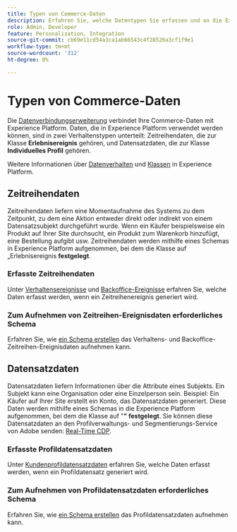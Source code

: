 ```yaml
---
title: Typen von Commerce-Daten
description: Erfahren Sie, welche Datentypen Sie erfassen und an die Experience Platform senden können.
role: Admin, Developer
feature: Personalization, Integration
source-git-commit: cb69e11cd54a3ca1ab66543c4f28526a3cf1f9e1
workflow-type: tm+mt
source-wordcount: '312'
ht-degree: 0%

---
```


# Typen von Commerce-Daten

Die [Datenverbindungserweiterung](overview.md) verbindet Ihre Commerce-Daten mit Experience Platform. Daten, die in Experience Platform verwendet werden können, sind in zwei Verhaltenstypen unterteilt: Zeitreihendaten, die zur Klasse **Erlebnisereignis** gehören, und Datensatzdaten, die zur Klasse **Individuelles Profil** gehören.

Weitere Informationen über [Datenverhalten](https://experienceleague.adobe.com/docs/experience-platform/xdm/schema/composition.html?lang=de#data-behaviors) und [Klassen](https://experienceleague.adobe.com/docs/experience-platform/xdm/schema/composition.html?lang=de#class) in Experience Platform.

## Zeitreihendaten

Zeitreihendaten liefern eine Momentaufnahme des Systems zu dem Zeitpunkt, zu dem eine Aktion entweder direkt oder indirekt von einem Datensatzsubjekt durchgeführt wurde. Wenn ein Käufer beispielsweise ein Produkt auf Ihrer Site durchsucht, ein Produkt zum Warenkorb hinzufügt, eine Bestellung aufgibt usw. Zeitreihendaten werden mithilfe eines Schemas in Experience Platform aufgenommen, bei dem die Klasse auf „Erlebnisereignis **festgelegt**.

### Erfasste Zeitreihendaten

Unter [Verhaltensereignisse](events.md) und [Backoffice-Ereignisse](events-backoffice.md) erfahren Sie, welche Daten erfasst werden, wenn ein Zeitreihenereignis generiert wird.

### Zum Aufnehmen von Zeitreihen-Ereignisdaten erforderliches Schema

Erfahren Sie, wie [ein Schema erstellen](update-xdm.md) das Verhaltens- und Backoffice-Zeitreihen-Ereignisdaten aufnehmen kann.

## Datensatzdaten

Datensatzdaten liefern Informationen über die Attribute eines Subjekts. Ein Subjekt kann eine Organisation oder eine Einzelperson sein. Beispiel: Ein Käufer auf Ihrer Site erstellt ein Konto, das Datensatzdaten generiert. Diese Daten werden mithilfe eines Schemas in die Experience Platform aufgenommen, bei dem die Klasse auf &quot;**&quot; festgelegt**. Sie können diese Datensatzdaten an den Profilverwaltungs- und Segmentierungs-Service von Adobe senden: [Real-Time CDP](https://experienceleague.adobe.com/docs/experience-platform/rtcdp/intro/rtcdp-intro/overview.html?lang=de).

### Erfasste Profildatensatzdaten

Unter [Kundenprofildatensatzdaten](events-profilerecord.md) erfahren Sie, welche Daten erfasst werden, wenn ein Profildatensatz generiert wird.

### Zum Aufnehmen von Profildatensatzdaten erforderliches Schema

Erfahren Sie, wie [ein Schema erstellen](profile-data.md) das Profildatensatzdaten aufnehmen kann.
